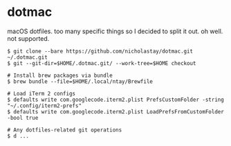 # dotmac

macOS dotfiles. too many specific things so I decided to split it out. oh well. not supported.

```
$ git clone --bare https://github.com/nicholastay/dotmac.git ~/.dotmac.git
$ git --git-dir=$HOME/.dotmac.git/ --work-tree=$HOME checkout

# Install brew packages via bundle
$ brew bundle --file=$HOME/.local/ntay/Brewfile

# Load iTerm 2 configs
$ defaults write com.googlecode.iterm2.plist PrefsCustomFolder -string "~/.config/iterm2-prefs"
$ defaults write com.googlecode.iterm2.plist LoadPrefsFromCustomFolder -bool true

# Any dotfiles-related git operations
$ d ...
```
